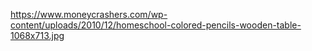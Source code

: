 
https://www.moneycrashers.com/wp-content/uploads/2010/12/homeschool-colored-pencils-wooden-table-1068x713.jpg
